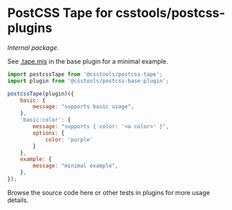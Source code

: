 # PostCSS Tape for csstools/postcss-plugins

_Internal package._

See [.tape.mjs](https://github.com/csstools/postcss-plugins/blob/main/plugins/postcss-base-plugin/.tape.mjs) in the base plugin for a minimal example.

```js
import postcssTape from '@csstools/postcss-tape';
import plugin from '@csstools/postcss-base-plugin';

postcssTape(plugin)({
	basic: {
		message: "supports basic usage",
	},
	'basic:color': {
		message: "supports { color: '<a color>' }",
		options: {
			color: 'purple'
		}
	},
	example: {
		message: "minimal example",
	},
});
```

Browse the source code here or other tests in plugins for more usage details.
